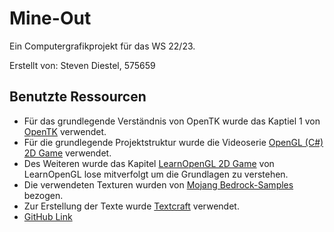 ﻿# Mine-Out
Ein Computergrafikprojekt für das WS 22/23.

Erstellt von: Steven Diestel, 575659

## Benutzte Ressourcen
- Für das grundlegende Verständnis von OpenTK wurde das Kaptiel 1 von [OpenTK](https://opentk.net/learn/chapter1/0-opengl.html) verwendet.
- Für die grundlegende Projektstruktur wurde die Videoserie [OpenGL (C#) 2D Game](https://www.youtube.com/playlist?list=PLpzj0QQ-XL5Cj8QaORqrtvvl4NJzuQR81) verwendet.
- Des Weiteren wurde das Kapitel [LearnOpenGL 2D Game](https://learnopengl.com/In-Practice/2D-Game/Setting-up) von LearnOpenGL lose mitverfolgt um die Grundlagen zu verstehen.
- Die verwendeten Texturen wurden von [Mojang Bedrock-Samples](https://github.com/Mojang/bedrock-samples/tree/main/resource_pack) bezogen.
- Zur Erstellung der Texte wurde [Textcraft](https://textcraft.net/) verwendet.
- [GitHub Link](https://github.com/Izamii/BreakoutOpenTK)
